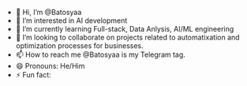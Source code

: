 - 👋 Hi, I’m @Batosyaa
- 👀 I’m interested in AI development
- 🌱 I’m currently learning Full-stack, Data Anlysis, AI/ML engineering
- 💞️ I’m looking to collaborate on projects related to automatixation and optimization processes for businesses.
- 📫 How to reach me @Batosyaa is my Telegram tag.
- 😄 Pronouns: He/Him
- ⚡ Fun fact: 
